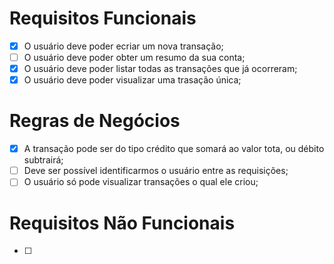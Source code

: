 # Requisitos Funcionais

- [x] O usuário deve poder ecriar um nova transação;
- [ ] O usuário deve poder obter um resumo da sua conta;
- [x] O usuário deve poder listar todas as transações que já ocorreram;
- [x] O usuário deve poder visualizar uma trasação única;

# Regras de Negócios

- [x] A transação pode ser do tipo crédito que somará ao valor tota, ou débito subtrairá;
- [ ] Deve ser possível identificarmos o usuário entre as requisições;
- [ ] O usuário só pode visualizar transações o qual ele criou;

# Requisitos Não Funcionais

- [ ]

